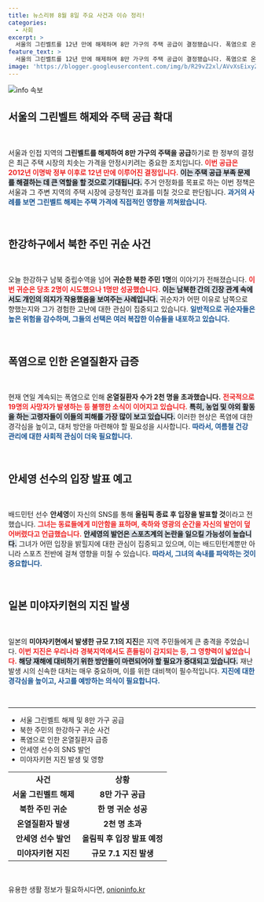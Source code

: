 ```yaml
---
title: 뉴스리뷰 8월 8일 주요 사건과 이슈 정리!
categories:
  - 사회
excerpt: >
  서울의 그린벨트를 12년 만에 해제하며 8만 가구의 주택 공급이 결정됐습니다. 폭염으로 온열질환자가 2천 명을 넘고, 북한 주민의 귀순 소식도 전해졌습니다. 긴급한 이슈들이 계속해서 우리 사회를 흔들고 있습니다!
feature_text: >
  서울의 그린벨트를 12년 만에 해제하며 8만 가구의 주택 공급이 결정됐습니다. 폭염으로 온열질환자가 2천 명을 넘고, 북한 주민의 귀순 소식도 전해졌습니다. 긴급한 이슈들이 계속해서 우리 사회를 흔들고 있습니다!
image: 'https://blogger.googleusercontent.com/img/b/R29vZ2xl/AVvXsEixyZcFfHzMRdzZMjFBmAUKJYCLCGyLL1o632UiGVXcaFdKo_bkvkuCioo0uUKlGfBVcT3P84aROyZIXSBEx3Aw5nCQ3pTgDom1WDC4m8eifvWiAmWEEVb4x6G_l8C0QH225ldMjyaFvpxGEBGNO37VmDTDMHGhJPq73UglMfDca1-0aw/s1600/blogspot.png'
---
```


<p><img src="https://blogger.googleusercontent.com/img/b/R29vZ2xl/AVvXsEixyZcFfHzMRdzZMjFBmAUKJYCLCGyLL1o632UiGVXcaFdKo_bkvkuCioo0uUKlGfBVcT3P84aROyZIXSBEx3Aw5nCQ3pTgDom1WDC4m8eifvWiAmWEEVb4x6G_l8C0QH225ldMjyaFvpxGEBGNO37VmDTDMHGhJPq73UglMfDca1-0aw/s1600/blogspot.png" alt="info 속보" /></p>

<h2 data-ke-size="size26">서울의 그린벨트 해제와 주택 공급 확대</h2>

<p data-ke-size="size16">&nbsp;</p> 

<p>서울과 인접 지역의 <b>그린벨트를 해제하여 8만 가구의 주택을 공급</b>하기로 한 정부의 결정은 최근 주택 시장의 치솟는 가격을 안정시키려는 중요한 조치입니다. <b><span style="color: #ee2323;">이번 공급은 2012년 이명박 정부 이후로 12년 만에 이루어진 결정입니다.</span></b> <b><span style="background-color: #21538527;">이는 주택 공급 부족 문제를 해결하는 데 큰 역할을 할 것으로 기대됩니다.</span></b> 주거 안정화를 목표로 하는 이번 정책은 서울과 그 주변 지역의 주택 시장에 긍정적인 효과를 미칠 것으로 판단됩니다. <b><span style="color: #1a5490;">과거의 사례를 보면 그린벨트 해제는 주택 가격에 직접적인 영향을 끼쳐왔습니다.</span></b> </p>

<p data-ke-size="size16">&nbsp;</p> 

<h2 data-ke-size="size26">한강하구에서 북한 주민 귀순 사건</h2>

<p data-ke-size="size16">&nbsp;</p> 

<p>오늘 한강하구 남북 중립수역을 넘어 <b>귀순한 북한 주민 1명</b>의 이야기가 전해졌습니다. <b><span style="color: #ee2323;">이번 귀순은 당초 2명이 시도했으나 1명만 성공했습니다.</span></b> <b><span style="background-color: #21538527;">이는 남북한 간의 긴장 관계 속에서도 개인의 의지가 작용했음을 보여주는 사례입니다.</span></b> 귀순자가 어떤 이유로 남쪽으로 향했는지와 그가 경험한 고난에 대한 관심이 집중되고 있습니다. <b><span style="color: #1a5490;">일반적으로 귀순자들은 높은 위험을 감수하며, 그들의 선택은 여러 복잡한 이슈들을 내포하고 있습니다.</span></b> </p>

<p data-ke-size="size16">&nbsp;</p> 

<h2 data-ke-size="size26">폭염으로 인한 온열질환자 급증</h2>

<p data-ke-size="size16">&nbsp;</p> 

<p>현재 연일 계속되는 폭염으로 인해 <b>온열질환자 수가 2천 명을 초과했습니다.</b> <b><span style="color: #ee2323;">전국적으로 19명의 사망자가 발생하는 등 불행한 소식이 이어지고 있습니다.</span></b> <b><span style="background-color: #21538527;">특히, 농업 및 야외 활동을 하는 고령자들이 이들의 피해를 가장 많이 보고 있습니다.</span></b> 이러한 현상은 폭염에 대한 경각심을 높이고, 대처 방안을 마련해야 할 필요성을 시사합니다. <b><span style="color: #1a5490;">따라서, 여름철 건강 관리에 대한 사회적 관심이 더욱 필요합니다.</span></b> </p>

<p data-ke-size="size16">&nbsp;</p> 

<h2 data-ke-size="size26">안세영 선수의 입장 발표 예고</h2>

<p data-ke-size="size16">&nbsp;</p> 

<p>배드민턴 선수 <b>안세영</b>이 자신의 SNS를 통해 <b>올림픽 종료 후 입장을 발표할 것</b>이라고 전했습니다. <b><span style="color: #ee2323;">그녀는 동료들에게 미안함을 표하며, 축하와 영광의 순간을 자신의 발언이 덮어버렸다고 언급했습니다.</span></b> <b><span style="background-color: #21538527;">안세영의 발언은 스포츠계의 논란을 일으킬 가능성이 높습니다.</span></b> 그녀가 어떤 입장을 밝힐지에 대한 관심이 집중되고 있으며, 이는 배드민턴계뿐만 아니라 스포츠 전반에 걸쳐 영향을 미칠 수 있습니다. <b><span style="color: #1a5490;">따라서, 그녀의 속내를 파악하는 것이 중요합니다.</span></b> </p>

<p data-ke-size="size16">&nbsp;</p> 

<h2 data-ke-size="size26">일본 미야자키현의 지진 발생</h2>

<p data-ke-size="size16">&nbsp;</p> 

<p>일본의 <b>미야자키현에서 발생한 규모 7.1의 지진</b>은 지역 주민들에게 큰 충격을 주었습니다. <b><span style="color: #ee2323;">이번 지진은 우리나라 경북지역에서도 흔들림이 감지되는 등, 그 영향력이 넓었습니다.</span></b> <b><span style="background-color: #21538527;">해당 재해에 대비하기 위한 방안들이 마련되어야 할 필요가 증대되고 있습니다.</span></b> 재난 발생 시의 신속한 대처는 매우 중요하며, 이를 위한 대비책이 필수적입니다. <b><span style="color: #1a5490;">지진에 대한 경각심을 높이고, 사고를 예방하는 의식이 필요합니다.</span></b> </p>

<p data-ke-size="size16">&nbsp;</p> 

<hr>

<ul>
    <li>서울 그린벨트 해제 및 8만 가구 공급</li>
    <li>북한 주민의 한강하구 귀순 사건</li>
    <li>폭염으로 인한 온열질환자 급증</li>
    <li>안세영 선수의 SNS 발언</li>
    <li>미야자키현 지진 발생 및 영향</li>
</ul>

<table style="width: 100%;">
    <tr>
        <td style="text-align: center; height: 17px;"><b>사건</b></td>
        <td style="text-align: center; height: 17px;"><b>상황</b></td>
    </tr>
    <tr>
        <td style="text-align: center; height: 17px;"><b>서울 그린벨트 해제</b></td>
        <td style="text-align: center; height: 17px;"><b>8만 가구 공급</b></td>
    </tr>
    <tr>
        <td style="text-align: center; height: 17px;"><b>북한 주민 귀순</b></td>
        <td style="text-align: center; height: 17px;"><b>한 명 귀순 성공</b></td>
    </tr>
    <tr>
        <td style="text-align: center; height: 17px;"><b>온열질환자 발생</b></td>
        <td style="text-align: center; height: 17px;"><b>2천 명 초과</b></td>
    </tr>
    <tr>
        <td style="text-align: center; height: 17px;"><b>안세영 선수 발언</b></td>
        <td style="text-align: center; height: 17px;"><b>올림픽 후 입장 발표 예정</b></td>
    </tr>
    <tr>
        <td style="text-align: center; height: 17px;"><b>미야자키현 지진</b></td>
        <td style="text-align: center; height: 17px;"><b>규모 7.1 지진 발생</b></td>
    </tr>
</table>

<p data-ke-size="size16">&nbsp;</p> 
유용한 생활 정보가 필요하시다면, <a href="https://onioninfo.kr" rel="dofollow">onioninfo.kr</a>


